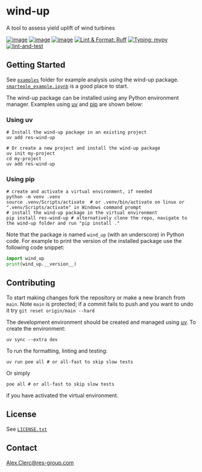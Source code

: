 # wind-up
A tool to assess yield uplift of wind turbines

[![image](https://img.shields.io/pypi/v/res-wind-up.svg)](https://pypi.python.org/pypi/res-wind-up)
[![image](https://img.shields.io/pypi/l/res-wind-up.svg)](https://github.com/resgroup/wind-up/blob/main/LICENSE.txt)
[![image](https://img.shields.io/pypi/pyversions/res-wind-up.svg)](https://pypi.python.org/pypi/res-wind-up)
[![Lint & Format: Ruff](https://img.shields.io/endpoint?url=https://raw.githubusercontent.com/charliermarsh/ruff/main/assets/badge/v1.json)](https://github.com/charliermarsh/ruff)
[![Typing: mypy](https://img.shields.io/badge/typing-mypy-yellow.svg)](https://github.com/python/mypy)
[![lint-and-test](https://github.com/resgroup/wind-up/actions/workflows/lint-and-test.yaml/badge.svg)](https://github.com/resgroup/wind-up/actions/workflows/lint-and-test.yaml)

## Getting Started
See [`examples`](examples) folder for example analysis using the wind-up package. [`smarteole_example.ipynb`](examples%2Fsmarteole_example.ipynb) is a good place to start.

The wind-up package can be installed using any Python environment manager. Examples using [uv](https://docs.astral.sh/uv/) and [pip](https://pypi.org/project/pip/) are shown below:

### Using uv
```shell
# Install the wind-up package in an existing project
uv add res-wind-up

# Or create a new project and install the wind-up package
uv init my-project
cd my-project
uv add res-wind-up
```

### Using pip
```shell
# create and activate a virtual environment, if needed
python -m venv .venv
source .venv/Scripts/activate  # or .venv/bin/activate on linux or ".venv/Scripts/activate" in Windows command prompt
# install the wind-up package in the virtual environment
pip install res-wind-up # alternatively clone the repo, navigate to the wind-up folder and run "pip install ."
```
Note that the package is named `wind_up` (with an underscore) in Python code. For example to print the version of the installed package use the following code snippet:
```python
import wind_up
print(wind_up.__version__)
```

## Contributing
To start making changes fork the repository or make a new branch from `main`. Note `main` is protected; 
if a commit fails to push and you want to undo it try `git reset origin/main --hard`

The development environment should be created and managed using [uv](https://docs.astral.sh/uv/). To create the environment:
```shell
uv sync --extra dev
```
To run the formatting, linting and testing:
```shell
uv run poe all # or all-fast to skip slow tests
```
Or simply
```shell
poe all # or all-fast to skip slow tests
```
if you have activated the virtual environment.

## License
See [`LICENSE.txt`](LICENSE.txt)

## Contact
Alex.Clerc@res-group.com
